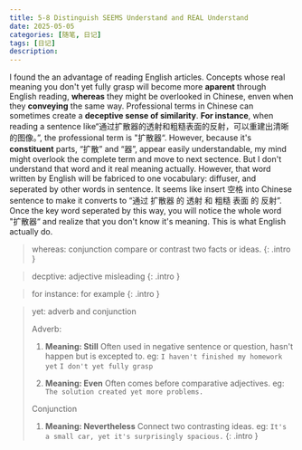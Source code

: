 ```yaml
---
title: 5-8 Distinguish SEEMS Understand and REAL Understand
date: 2025-05-05
categories: [随笔, 日记]
tags: [日记]
description: 
---
```

I found the an advantage of reading English articles. 
Concepts whose real meaning you don't yet fully grasp will become more **aparent** through English reading, **whereas** they might be overlooked in Chinese, enven when they **conveying** the same way. 
Professional terms in Chinese can sometimes create a **deceptive sense of similarity**. 
**For instance**, when reading a sentence like“通过扩散器的透射和粗糙表面的反射，可以重建出清晰的图像。”, the professional term is "扩散器“.
However, because it's **constituent** parts, “扩散” and “器”, appear easily understandable, my mind might overlook the complete term and move to next sectence. 
But I don't understand that word and it real meaning actually. However, that word written by English will be fabriced to one vocabulary: diffuser, and seperated by other words in sentence. It seems like insert 空格 into Chinese sentence to make it converts to “通过 扩散器 的 透射 和 粗糙 表面 的 反射”. Once the key word seperated by this way, you will notice the whole word "扩散器“ and realize that you don't know it's meaning. This is what English actually do. 

> whereas: conjunction
> compare or contrast two facts or ideas.
{: .intro }

> decptive: adjective
> misleading
{: .intro }

> for instance: for example
{: .intro }

> yet: adverb and conjunction
> 
> Adverb:
> 1. **Meaning: Still** 
> Often used in negative sentence or question, hasn't happen but is excepted to. 
> eg: `I haven't finished my homework yet`
>     `I don't yet fully grasp`
>
> 2. **Meaning: Even**
> Often comes before comparative adjectives.
> eg: `The solution created yet more problems.`
>
> Conjunction
> 1. **Meaning: Nevertheless**
> Connect two contrasting ideas.
> eg: `It's a small car, yet it's surprisingly spacious.`
{: .intro }